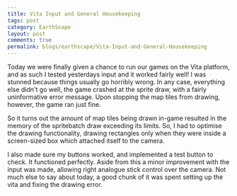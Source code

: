 ```yaml
---
title: Vita Input and General Housekeeping
tags: post
category: EarthScape
layout: post
comments: true
permalink: blogs/earthscape/Vita-Input-and-General-Housekeeping
---
```


Today we were finally given a chance to run our games on the Vita platform, and as such I tested yesterdays input and it worked fairly well! I was stunned because things usually go horribly wrong. In any case, everything else didn't go well, the game crashed at the sprite draw, with a fairly uninformative error message. Upon stopping the map tiles from drawing, however, the game ran just fine. 


So it turns out the amount of map tiles being drawn in-game resulted in the memory of the spritebatch draw exceeding its limits. So, I had to optimise the drawing functionality, drawing rectangles only when they were inside a screen-sized box which attached itself to the camera.

I also made sure my buttons worked, and implemented a test button to check. It functioned perfectly. Aside from this a minor improvement with the input was made, allowing right analogue stick control over the camera. Not much else to say about today, a good chunk of it was spent setting up the vita and fixing the drawing error.